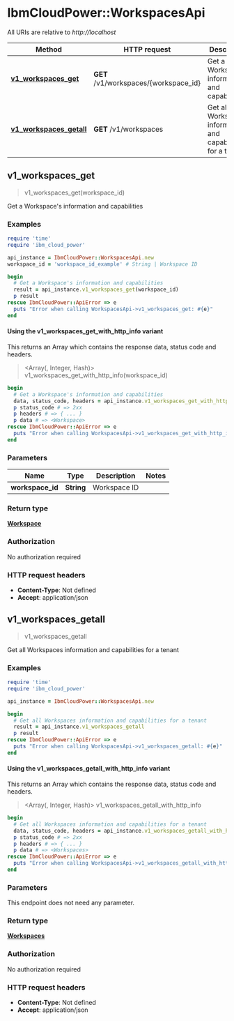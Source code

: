 # IbmCloudPower::WorkspacesApi

All URIs are relative to *http://localhost*

| Method | HTTP request | Description |
| ------ | ------------ | ----------- |
| [**v1_workspaces_get**](WorkspacesApi.md#v1_workspaces_get) | **GET** /v1/workspaces/{workspace_id} | Get a Workspace&#39;s information and capabilities |
| [**v1_workspaces_getall**](WorkspacesApi.md#v1_workspaces_getall) | **GET** /v1/workspaces | Get all Workspaces information and capabilities for a tenant |


## v1_workspaces_get

> <Workspace> v1_workspaces_get(workspace_id)

Get a Workspace's information and capabilities

### Examples

```ruby
require 'time'
require 'ibm_cloud_power'

api_instance = IbmCloudPower::WorkspacesApi.new
workspace_id = 'workspace_id_example' # String | Workspace ID

begin
  # Get a Workspace's information and capabilities
  result = api_instance.v1_workspaces_get(workspace_id)
  p result
rescue IbmCloudPower::ApiError => e
  puts "Error when calling WorkspacesApi->v1_workspaces_get: #{e}"
end
```

#### Using the v1_workspaces_get_with_http_info variant

This returns an Array which contains the response data, status code and headers.

> <Array(<Workspace>, Integer, Hash)> v1_workspaces_get_with_http_info(workspace_id)

```ruby
begin
  # Get a Workspace's information and capabilities
  data, status_code, headers = api_instance.v1_workspaces_get_with_http_info(workspace_id)
  p status_code # => 2xx
  p headers # => { ... }
  p data # => <Workspace>
rescue IbmCloudPower::ApiError => e
  puts "Error when calling WorkspacesApi->v1_workspaces_get_with_http_info: #{e}"
end
```

### Parameters

| Name | Type | Description | Notes |
| ---- | ---- | ----------- | ----- |
| **workspace_id** | **String** | Workspace ID |  |

### Return type

[**Workspace**](Workspace.md)

### Authorization

No authorization required

### HTTP request headers

- **Content-Type**: Not defined
- **Accept**: application/json


## v1_workspaces_getall

> <Workspaces> v1_workspaces_getall

Get all Workspaces information and capabilities for a tenant

### Examples

```ruby
require 'time'
require 'ibm_cloud_power'

api_instance = IbmCloudPower::WorkspacesApi.new

begin
  # Get all Workspaces information and capabilities for a tenant
  result = api_instance.v1_workspaces_getall
  p result
rescue IbmCloudPower::ApiError => e
  puts "Error when calling WorkspacesApi->v1_workspaces_getall: #{e}"
end
```

#### Using the v1_workspaces_getall_with_http_info variant

This returns an Array which contains the response data, status code and headers.

> <Array(<Workspaces>, Integer, Hash)> v1_workspaces_getall_with_http_info

```ruby
begin
  # Get all Workspaces information and capabilities for a tenant
  data, status_code, headers = api_instance.v1_workspaces_getall_with_http_info
  p status_code # => 2xx
  p headers # => { ... }
  p data # => <Workspaces>
rescue IbmCloudPower::ApiError => e
  puts "Error when calling WorkspacesApi->v1_workspaces_getall_with_http_info: #{e}"
end
```

### Parameters

This endpoint does not need any parameter.

### Return type

[**Workspaces**](Workspaces.md)

### Authorization

No authorization required

### HTTP request headers

- **Content-Type**: Not defined
- **Accept**: application/json


